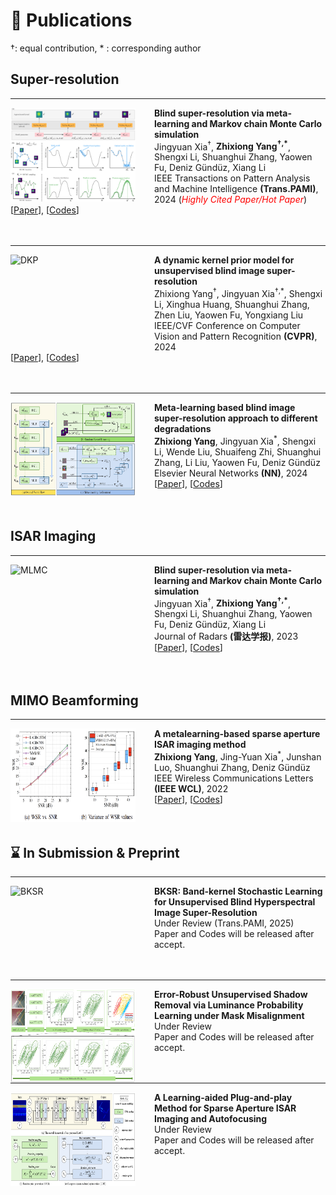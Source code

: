 
# 📝 Publications 
&dagger;: equal contribution, * : corresponding author

##  Super-resolution

<hr>
<dl>
  <dt><img align="left" width="200" height="150" class="custom-size" src="./_pages/images/MLMC.png" alt="MLMC" style="margin-right: 30px;"></dt>
</dl>

<strong><a class="publication-title">Blind super-resolution via meta-learning and Markov chain Monte Carlo simulation</a></strong> <br>
Jingyuan Xia<sup>†</sup>, <strong>Zhixiong Yang<sup>†,*</sup></strong>, Shengxi Li, Shuanghui Zhang, Yaowen Fu, Deniz Gündüz, Xiang Li <br>
IEEE Transactions on Pattern Analysis and Machine Intelligence  <strong>(Trans.PAMI)</strong>, 2024 (<span style="color:red">*Highly Cited Paper/Hot Paper*</span>) <br>
[[Paper](https://arxiv.org/pdf/2406.08896)], [[Codes](https://github.com/XYLGroup/MLMC)]
<br><br><br>

<hr>
<dl>
  <dt><img align="left" width="200" height="150" class="custom-size" src="./_pages/images/DKP.png" alt="DKP" style="margin-right: 30px;"></dt>
</dl>

<strong><a class="publication-title">A dynamic kernel prior model for unsupervised blind image super-resolution</a></strong> <br>
Zhixiong Yang<sup>†</sup>, Jingyuan Xia<sup>†,*</sup>, Shengxi Li, Xinghua Huang, Shuanghui Zhang, Zhen Liu, Yaowen Fu, Yongxiang Liu <br>
IEEE/CVF Conference on Computer Vision and Pattern Recognition  <strong>(CVPR)</strong>, 2024 <br>
[[Paper](https://openaccess.thecvf.com/content/CVPR2024/papers/Yang_A_Dynamic_Kernel_Prior_Model_for_Unsupervised_Blind_Image_Super-Resolution_CVPR_2024_paper.pdf)], [[Codes](https://github.com/XYLGroup/DKP)]
<br><br><br>

<hr>
<dl>
  <dt><img align="left" width="200" height="150" class="custom-size" src="./_pages/images/DDSR.png" alt="DDSR" style="margin-right: 30px;"></dt>
</dl>

<strong><a class="publication-title">Meta-learning based blind image super-resolution approach to different degradations</a></strong> <br>
<strong>Zhixiong Yang</strong>, Jingyuan Xia<sup>*</sup>, Shengxi Li, Wende Liu, Shuaifeng Zhi, Shuanghui Zhang, Li Liu, Yaowen Fu, Deniz Gündüz <br>
Elsevier Neural Networks <strong>(NN)</strong>, 2024 <br>
[[Paper](https://www.sciencedirect.com/science/article/pii/S0893608024003538)], [[Codes](https://github.com/XYLGroup/DDSR)]
<br><br><br>

## ISAR Imaging 

<hr>
<dl>
  <dt><img align="left" width="200" height="150" class="custom-size" src="./_pages/images/DKP.png" alt="MLMC" style="margin-right: 30px;"></dt>
</dl>

<strong><a class="publication-title">Blind super-resolution via meta-learning and Markov chain Monte Carlo simulation</a></strong> <br>
Jingyuan Xia<sup>†</sup>, <strong>Zhixiong Yang<sup>†,*</sup></strong>, Shengxi Li, Shuanghui Zhang, Yaowen Fu, Deniz Gündüz, Xiang Li <br>
Journal of Radars  <strong>(雷达学报)</strong>, 2023 <br>
[[Paper](https://arxiv.org/pdf/2406.08896)], [[Codes](https://github.com/XYLGroup/MLMC)]
<br><br><br>

## MIMO Beamforming

<hr>
<dl>
  <dt><img align="left" width="200" height="150" class="custom-size" src="./_pages/images/LAGD.png" alt="LAGD" style="margin-right: 30px;"></dt>
</dl>

<strong><a class="publication-title">A metalearning-based sparse aperture ISAR imaging method</a></strong> <br>
<strong>Zhixiong Yang</strong>, Jing-Yuan Xia<sup>*</sup>, Junshan Luo, Shuanghui Zhang, Deniz Gündüz <br>
IEEE Wireless Communications Letters  <strong>(IEEE WCL)</strong>, 2022 <br>
[[Paper](https://drive.google.com/file/d/1jc84B9e_aexTxjCQt2TZs2DWtBRANhYT/view)], [[Codes](https://github.com/XYLGroup/LAGD)]
<br><br><br>


## ⌛️ In Submission & Preprint

<hr>
<dl>
  <dt><img align="left" width="200" height="150" src="./_pages/images/BKSR.png" alt="BKSR" style="margin-right: 30px;"></dt>
</dl>

<strong><a class="publication-title">BKSR: Band-kernel Stochastic Learning for Unsupervised Blind Hyperspectral Image Super-Resolution</a></strong> <br>
Under Review (Trans.PAMI, 2025) <br>
Paper and Codes will be released after accept.
<br><br><br>

<hr>
<dl>
  <dt><img align="left" width="200" height="150" src="./_pages/images/EMSD.png" alt="EMSD" style="margin-right: 30px;"></dt>
</dl>

<strong><a class="publication-title">Error-Robust Unsupervised Shadow Removal via Luminance Probability Learning under Mask Misalignment</a></strong> <br>
Under Review <br>
Paper and Codes will be released after accept.
<br><br><br>

<hr>
<dl>
  <dt><img align="left" width="200" height="150" src="./_pages/images/LAOF.png" alt="LAOF" style="margin-right: 30px;"></dt>
</dl>

<strong><a class="publication-title">A Learning-aided Plug-and-play Method for Sparse Aperture ISAR Imaging and Autofocusing</a></strong> <br>
Under Review <br>
Paper and Codes will be released after accept.
<br><br><br>
